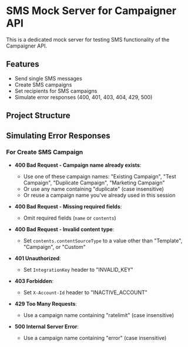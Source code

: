 # SMS Mock Server for Campaigner API

This is a dedicated mock server for testing SMS functionality of the Campaigner API.

## Features

- Send single SMS messages
- Create SMS campaigns
- Set recipients for SMS campaigns
- Simulate error responses (400, 401, 403, 404, 429, 500)

## Project Structure 

## Simulating Error Responses

### For Create SMS Campaign

- **400 Bad Request - Campaign name already exists**:
  - Use one of these campaign names: "Existing Campaign", "Test Campaign", "Duplicate Campaign", "Marketing Campaign"
  - Or use any name containing "duplicate" (case insensitive)
  - Or reuse a campaign name you've already used in this session

- **400 Bad Request - Missing required fields**:
  - Omit required fields (`name` or `contents`)

- **400 Bad Request - Invalid content type**:
  - Set `contents.contentSourceType` to a value other than "Template", "Campaign", or "Custom"

- **401 Unauthorized**:
  - Set `IntegrationKey` header to "INVALID_KEY"

- **403 Forbidden**:
  - Set `X-Account-Id` header to "INACTIVE_ACCOUNT"

- **429 Too Many Requests**:
  - Use a campaign name containing "ratelimit" (case insensitive)

- **500 Internal Server Error**:
  - Use a campaign name containing "error" (case insensitive) 